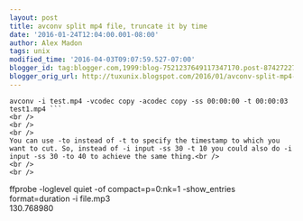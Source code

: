 ```yaml
---
layout: post
title: avconv split mp4 file, truncate it by time
date: '2016-01-24T12:04:00.001-08:00'
author: Alex Madon
tags: unix 
modified_time: '2016-04-03T09:07:59.527-07:00'
blogger_id: tag:blogger.com,1999:blog-7521237649117347170.post-874272275527673318
blogger_orig_url: http://tuxunix.blogspot.com/2016/01/avconv-split-mp4-file.html
---
```


```
avconv -i test.mp4 -vcodec copy -acodec copy -ss 00:00:00 -t 00:00:03 test1.mp4 ```
<br />
<br />
<br />
You can use -to instead of -t to specify the timestamp to which you want to cut. So, instead of -i input -ss 30 -t 10 you could also do -i input -ss 30 -to 40 to achieve the same thing.<br />
<br />
<br />
```
ffprobe -loglevel quiet -of compact=p=0:nk=1 -show_entries format=duration -i file.mp3 <br />
130.768980<br />
```
